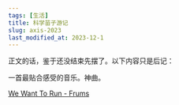 ```yaml
---
tags: [生活]
title: 科学苗子游记
slug: axis-2023
last_modified_at: 2023-12-1
---
```


正文的话，鉴于还没结束先摆了。以下内容只是后记：

一首最贴合感受的音乐。神曲。

[We Want To Run - Frums](https://music.163.com/#/song?id=528271233)
